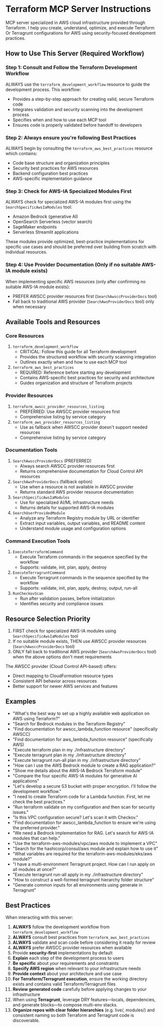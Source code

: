 # Terraform MCP Server Instructions

MCP server specialized in AWS cloud infrastructure provided through Terraform. I help you create, understand, optimize, and execute Terraform Or Terragrunt configurations for AWS using security-focused development practices.

## How to Use This Server (Required Workflow)

### Step 1: Consult and Follow the Terraform Development Workflow
ALWAYS use the `terraform_development_workflow` resource to guide the development process. This workflow:

* Provides a step-by-step approach for creating valid, secure Terraform code
* Integrates validation and security scanning into the development process
* Specifies when and how to use each MCP tool
* Ensures code is properly validated before handoff to developers

### Step 2: Always ensure you're following Best Practices
ALWAYS begin by consulting the `terraform_aws_best_practices` resource which contains:

* Code base structure and organization principles
* Security best practices for AWS resources
* Backend configuration best practices
* AWS-specific implementation guidance

### Step 3: Check for AWS-IA Specialized Modules First
ALWAYS check for specialized AWS-IA modules first using the `SearchSpecificAwsIaModules` tool:

* Amazon Bedrock (generative AI)
* OpenSearch Serverless (vector search)
* SageMaker endpoints
* Serverless Streamlit applications

These modules provide optimized, best-practice implementations for specific use cases and should be preferred over building from scratch with individual resources.

### Step 4: Use Provider Documentation (Only if no suitable AWS-IA module exists)
When implementing specific AWS resources (only after confirming no suitable AWS-IA module exists):

* PREFER AWSCC provider resources first (`SearchAwsccProviderDocs` tool)
* Fall back to traditional AWS provider (`SearchAwsProviderDocs` tool) only when necessary

## Available Tools and Resources

### Core Resources
1. `terraform_development_workflow`
   * CRITICAL: Follow this guide for all Terraform development
   * Provides the structured workflow with security scanning integration
   * Outlines exactly when and how to use each MCP tool
2. `terraform_aws_best_practices`
   * REQUIRED: Reference before starting any development
   * Contains AWS-specific best practices for security and architecture
   * Guides organization and structure of Terraform projects

### Provider Resources
1. `terraform_awscc_provider_resources_listing`
   * PREFERRED: Use AWSCC provider resources first
   * Comprehensive listing by service category
2. `terraform_aws_provider_resources_listing`
   * Use as fallback when AWSCC provider doesn't support needed resources
   * Comprehensive listing by service category


### Documentation Tools

1. `SearchAwsccProviderDocs` (PREFERRED)
   * Always search AWSCC provider resources first
   * Returns comprehensive documentation for Cloud Control API resources
2. `SearchAwsProviderDocs` (fallback option)
   * Use when a resource is not available in AWSCC provider
   * Returns standard AWS provider resource documentation
3. `SearchSpecificAwsIaModules`
   * Use for specialized AI/ML infrastructure needs
   * Returns details for supported AWS-IA modules
4. `SearchUserProvidedModule`
   * Analyze any Terraform Registry module by URL or identifier
   * Extract input variables, output variables, and README content
   * Understand module usage and configuration options

### Command Execution Tools

1. `ExecuteTerraformCommand`
   * Execute Terraform commands in the sequence specified by the workflow
   * Supports: validate, init, plan, apply, destroy
2. `ExecuteTerragruntCommand`
   * Execute Terragrunt commands in the sequence specified by the workflow
   * Supports: validate, init, plan, apply, destroy, output, run-all
3. `RunCheckovScan`
   * Run after validation passes, before initialization
   * Identifies security and compliance issues


## Resource Selection Priority

1. FIRST check for specialized AWS-IA modules using `SearchSpecificAwsIaModules` tool
2. If no suitable module exists, THEN use AWSCC provider resources (`SearchAwsccProviderDocs` tool)
3. ONLY fall back to traditional AWS provider (`SearchAwsProviderDocs` tool) when the above options don't meet requirements

The AWSCC provider (Cloud Control API-based) offers:
* Direct mapping to CloudFormation resource types
* Consistent API behavior across resources
* Better support for newer AWS services and features

## Examples

- "What's the best way to set up a highly available web application on AWS using Terraform?"
- "Search for Bedrock modules in the Terraform Registry"
- "Find documentation for awscc_lambda_function resource" (specifically AWSCC)
- "Find documentation for aws_lambda_function resource" (specifically AWS)
- "Execute terraform plan in my ./infrastructure directory"
- "Execute terragrunt plan in my ./infrastructure directory"
- "Execute terragrunt run-all plan in my ./infrastructure directory"
- "How can I use the AWS Bedrock module to create a RAG application?"
- "Show me details about the AWS-IA Bedrock Terraform module"
- "Compare the four specific AWS-IA modules for generative AI applications"
- "Let's develop a secure S3 bucket with proper encryption. I'll follow the development workflow."
- "I need to create Terraform code for a Lambda function. First, let me check the best practices."
- "Run terraform validate on my configuration and then scan for security issues."
- "Is this VPC configuration secure? Let's scan it with Checkov."
- "Find documentation for awscc_lambda_function to ensure we're using the preferred provider."
- "We need a Bedrock implementation for RAG. Let's search for AWS-IA modules that can help."
- "Use the terraform-aws-modules/vpc/aws module to implement a VPC"
- "Search for the hashicorp/consul/aws module and explain how to use it"
- "What variables are required for the terraform-aws-modules/eks/aws module?"
- "I have a multi-environment Terragrunt project. How can I run apply on all modules at once?"
- "Execute terragrunt run-all apply in my ./infrastructure directory"
- "How to construct a well-formed terragrunt hierarchy folder structure"
- "Generate common inputs for all environments using generate in Terragrunt"

## Best Practices

When interacting with this server:

1. **ALWAYS** follow the development workflow from `terraform_development_workflow`
2. **ALWAYS** consult best practices from `terraform_aws_best_practices`
3. **ALWAYS** validate and scan code before considering it ready for review
4. **ALWAYS** prefer AWSCC provider resources when available
5. Provide **security-first** implementations by default
6. **Explain** each step of the development process to users
7. **Be specific** about your requirements and constraints
8. **Specify AWS region** when relevant to your infrastructure needs
9. **Provide context** about your architecture and use case
10. **For Terraform/Terragrunt execution**, ensure the working directory exists and contains valid Terraform/Terragrunt files
11. **Review generated code** carefully before applying changes to your infrastructure
12. When using **Terragrunt**, leverage DRY features—locals, dependencies, and generate blocks—to compose multi-env stacks.
13. **Organize repos with clear folder hierarchies** (e.g. live/, modules/) and consistent naming so both Terraform and Terragrunt code is discoverable.
